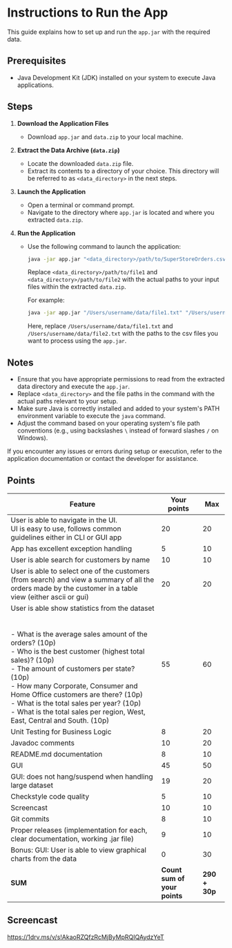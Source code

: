 # Instructions to Run the App

This guide explains how to set up and run the `app.jar` with the required data.

## Prerequisites

- Java Development Kit (JDK) installed on your system to execute Java applications.

## Steps

1. **Download the Application Files**

   - Download `app.jar` and `data.zip` to your local machine.

2. **Extract the Data Archive (`data.zip`)**

   - Locate the downloaded `data.zip` file.
   - Extract its contents to a directory of your choice. This directory will be referred to as `<data_directory>` in the next steps.

3. **Launch the Application**

   - Open a terminal or command prompt.
   - Navigate to the directory where `app.jar` is located and where you extracted `data.zip`.

4. **Run the Application**

   - Use the following command to launch the application:
   
     ```bash
     java -jar app.jar "<data_directory>/path/to/SuperStoreOrders.csv" "<data_directory>/path/to/SuperStoreReturns.csv"
     ```

     Replace `<data_directory>/path/to/file1` and `<data_directory>/path/to/file2` with the actual paths to your input files within the extracted `data.zip`.

     For example:
     ```bash
     java -jar app.jar "/Users/username/data/file1.txt" "/Users/username/data/file2.txt"
     ```

     Here, replace `/Users/username/data/file1.txt` and `/Users/username/data/file2.txt` with the paths to the csv files you want to process using the `app.jar`.

## Notes

- Ensure that you have appropriate permissions to read from the extracted data directory and execute the `app.jar`.
- Replace `<data_directory>` and the file paths in the command with the actual paths relevant to your setup.
- Make sure Java is correctly installed and added to your system's PATH environment variable to execute the `java` command.
- Adjust the command based on your operating system's file path conventions (e.g., using backslashes `\` instead of forward slashes `/` on Windows).

If you encounter any issues or errors during setup or execution, refer to the application documentation or contact the developer for assistance.
## Points
| Feature                                                                                                                                                                                                                                                                                                                                                                                                                           | Your points              | Max       |
| --------------------------------------------------------------------------------------------------------------------------------------------------------------------------------------------------------------------------------------------------------------------------------------------------------------------------------------------------------------------------------------------------------------------------------- | ------------------------ | --------- |
| User is able to navigate in the UI. <br>UI is easy to use, follows common guidelines either in CLI or GUI app                                                                                                                                                                                                                                                                                                                     | 20         | 20        |
| App has excellent exception handling                                                                                                                                                                                                                                                                                                                                                                                              | 5          | 10        |
| User is able search for customers by name                                                                                                                                                                                                                                                                                                                                                                                         | 10         | 10        |
| User is able to select one of the customers (from search) and view a summary of all the orders made by the customer in a table view (either ascii or gui)                                                                                                                                                                                                                                                                         | 20         | 20        |
| User is able show statistics from the dataset<br><br><br>- What is the average sales amount of the orders? (10p)<br>- Who is the best customer (highest total sales)? (10p)<br>- The amount of customers per state? (10p)<br>- How many Corporate, Consumer and Home Office customers are there? (10p)<br>- What is the total sales per year? (10p)<br>- What is the total sales per region, West, East, Central and South. (10p) | 55         | 60        |
| Unit Testing for Business Logic                                                                                                                                                                                                                                                                                                                                                                                                   | 8           | 20        |
| Javadoc comments                                                                                                                                                                                                                                                                                                                                                                                                                  | 10          | 20        |
| README.md documentation                                                                                                                                                                                                                                                                                                                                                                                                           | 8         | 10        |
| GUI                                                                                                                                                                                                                                                                                                                                                                                                                               | 45         | 50        |
| GUI: does not hang/suspend when handling large dataset                                                                                                                                                                                                                                                                                                                                                                            | 19         | 20        |
| Checkstyle code quality                                                                                                                                                                                                                                                                                                                                                                                                           | 5          | 10        |
| Screencast                                                                                                                                                                                                                                                                                                                                                                                                                        | 10         | 10        |
| Git commits                                                                                                                                                                                                                                                                                                                                                                                                                       | 8         | 10        |
| Proper releases (implementation for each, clear documentation, working .jar file)                                                                                                                                                                                                                                                                                                                                                 | 9         | 10        |
| Bonus: GUI: User is able to view graphical charts from the data                                                                                                                                                                                                                                                                                                                                                                   | 0         | 30        |
| **SUM**                                                                                                                                                                                                                                                                                                                                                                                                                           | **Count sum of your points** | **290 + 30p** |



## Screencast
https://1drv.ms/v/s!AkaoRZQfzRcMjByMpRQIQAydzYeT
